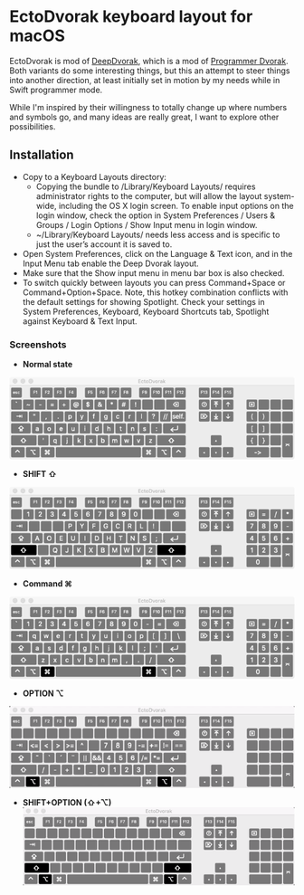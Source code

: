 EctoDvorak keyboard layout for macOS
===========

EctoDvorak is mod of [DeepDvorak](https://github.com/vbauerster/DeepDvorak), which is a mod of [Programmer Dvorak](http://www.kaufmann.no/roland/dvorak/index.html). Both variants do some interesting things, but this an attempt to steer things into another direction, at least initially set in motion by my needs while in Swift programmer mode.

While I'm inspired by their willingness to totally change up where numbers and symbols go, and many ideas are really great, I want to explore other possibilities.

## Installation

 * Copy to a Keyboard Layouts directory:
   * Copying the bundle to /Library/Keyboard Layouts/ requires administrator rights to the computer, but will allow the layout system-wide, including the OS X login screen. To enable input options on the login window, check the option in System Preferences / Users & Groups / Login Options / Show Input menu in login window.
	* ~/Library/Keyboard Layouts/ needs less access and is specific to just the user’s account it is saved to.
 * Open System Preferences, click on the Language & Text icon, and in the Input Menu tab enable the Deep Dvorak layout.
 * Make sure that the Show input menu in menu bar box is also checked.
 * To switch quickly between layouts you can press Command+Space or Command+Option+Space. Note, this hotkey combination conflicts with the default settings for showing Spotlight. Check your settings in System Preferences, Keyboard, Keyboard Shortcuts tab, Spotlight against Keyboard & Text Input.

### Screenshots

* **Normal state**

![Normal state](screenshots/normal.png)

* **SHIFT ⇧**

![Shift state](screenshots/shift.png)

[comment]: <> (* **Caps lock ⇪** !Shift state screenshots/caps.png)

* **Command ⌘**

![Command state](screenshots/h-cmd.png)

* **OPTION ⌥**

![Option state](screenshots/alt.png)

* **SHIFT+OPTION  (⇧+⌥)**
![Shift+Option state](screenshots/alt-shift.png)

[comment]: <> (* **Dead state** !Dead state screenshots/dead.png)
